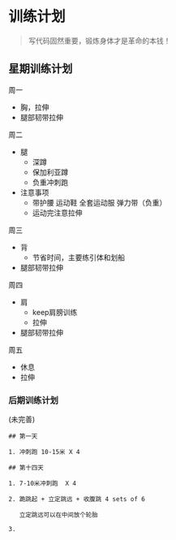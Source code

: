 # 训练计划

> 写代码固然重要，锻炼身体才是革命的本钱！



## 星期训练计划

周一

- 胸，拉伸
- 腿部韧带拉伸

周二

- 腿
  - 深蹲
  - 保加利亚蹲
  - 负重冲刺跑
- 注意事项
  - 带护腰 运动鞋 全套运动服 弹力带（负重）
  - 运动完注意拉伸

周三

- 背
  - 节省时间，主要练引体和划船
- 腿部韧带拉伸

周四

- 肩
  - keep肩膀训练
  - 拉伸
- 腿部韧带拉伸

周五

- 休息
- 拉伸



### 后期训练计划

(未完善)

```
## 第一天

1. 冲刺跑 10-15米 X 4

## 第十四天

1. 7-10米冲刺跑  X 4

2. 跪跳起 + 立定跳远 + 收腹跳 4 sets of 6 

   立定跳远可以在中间放个轮胎

3. 
```

